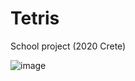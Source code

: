# Tetris
School project (2020 Crete)


![image](https://user-images.githubusercontent.com/85497244/121042986-82f3f980-c7b4-11eb-8284-c6129ff68882.png)

